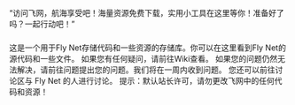 “访问飞网，航海享受吧！海量资源免费下载，实用小工具在这里等你！准备好了吗？一起行动吧！”
###
这是一个用于Fly Net存储代码和一些资源的存储库。你可以在这里看到Fly Net的源代码和一些文件。
如果您有任何疑问，请前往Wiki查看。
如果您的问题仍然无法解决，请前往问题提出您的问题。我们将在一周内收到问题。
您还可以前往讨论区与 Fly Net 的人进行讨论。
提示：默认站长许可，请勿更改飞网中的任何代码和资源！
###
